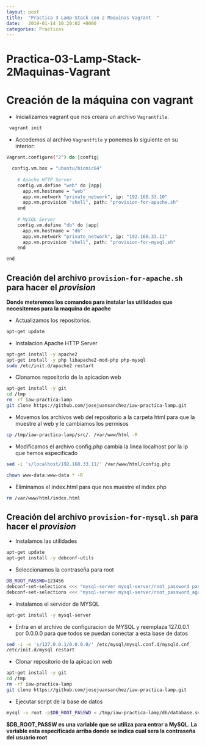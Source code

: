 ```yaml
---
layout: post
title:  "Practica 3 Lamp-Stack con 2 Maquinas Vagrant  "
date:   2019-01-14 10:20:02 +0000
categories: Practicas
---
```



# Practica-03-Lamp-Stack-2Maquinas-Vagrant

# Creación de la máquina con vagrant

- Inicializamos vagrant que nos creara un archivo `Vagrantfile`.

```bash
 vagrant init
 ```

- Accedemos al archivo `Vagrantfile` y ponemos lo siguiente en su interior:

```bash
Vagrant.configure("2") do |config|

  config.vm.box = "ubuntu/bionic64"
     
    # Apache HTTP Server
    config.vm.define "web" do |app|
      app.vm.hostname = "web"
      app.vm.network "private_network", ip: "192.168.33.10"
      app.vm.provision "shell", path: "provision-for-apache.sh"
    end
  
    # MySQL Server
    config.vm.define "db" do |app|
      app.vm.hostname = "db"
      app.vm.network "private_network", ip: "192.168.33.11"
      app.vm.provision "shell", path: "provision-for-mysql.sh"
    end

end
```

## Creación del archivo `provision-for-apache.sh` para hacer el *provision*

**Donde meteremos los comandos para instalar las utilidades que necesitemos para la maquina de apache**

- Actualizamos los repositorios.
```bash
apt-get update
```

- Instalacion Apache HTTP Server
```bash
apt-get install -y apache2
apt-get install -y php libapache2-mod-php php-mysql
sudo /etc/init.d/apache2 restart
```
- Clonamos repositorio de la apicacion web

```bash
apt-get install -y git
cd /tmp
rm -rf iaw-practica-lamp
git clone https://github.com/josejuansanchez/iaw-practica-lamp.git
```
- Movemos los archivos web del repositorio a la carpeta html para que la muestre al web y le cambiamos los permisos

```bash
cp /tmp/iaw-practica-lamp/src/. /var/www/html -R
```

- Modificamos el archivo config.php cambia la linea localhost por la ip que hemos especificado

```bash
sed -i 's/localhost/192.168.33.11/' /var/www/html/config.php 

chown www-data:www-data * -R
```

- Eliminamos el index.html para que nos muestre el index.php

```bash
rm /var/www/html/index.html 
```

## Creación del archivo `provision-for-mysql.sh` para hacer el *provision*

- Instalamos las utilidades 

```bash
apt-get update
apt-get install -y debconf-utils
```

- Seleccionamos la contraseña para root

```bash
DB_ROOT_PASSWD=123456
debconf-set-selections <<< "mysql-server mysql-server/root_password password $DB_ROOT_PASSWD"
debconf-set-selections <<< "mysql-server mysql-server/root_password_again password $DB_ROOT_PASSWD"
```

- Instalamos el servidor de MYSQL

```bash
apt-get install -y mysql-server
```

 - Entra en el archivo de configuracion de MYSQL y reemplaza 127.0.0.1 por 0.0.0.0 para que todos se puedan conectar a esta base de datos

```bash
sed -i -e 's/127.0.0.1/0.0.0.0/' /etc/mysql/mysql.conf.d/mysqld.cnf
/etc/init.d/mysql restart
```

- Clonar repositorio de la apicacion web

```bash
apt-get install -y git
cd /tmp
rm -rf iaw-practica-lamp
git clone https://github.com/josejuansanchez/iaw-practica-lamp.git
```

- Ejecutar script de la base de datos

```bash
mysql -u root -p$DB_ROOT_PASSWD < /tmp/iaw-practica-lamp/db/database.sql 
```

**$DB_ROOT_PASSW es una variable que se utiliza para entrar a MySQL. La variable esta especificada arriba donde se indica cual sera la contraseña del usuario root**
